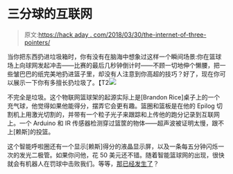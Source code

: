 # 三分球的互联网

> 原文:[https://hack aday . com/2018/03/30/the-internet-of-three-pointers/](https://hackaday.com/2018/03/30/the-internet-of-three-pointers/)

当你把东西扔进垃圾箱时，你有没有在脑海中想象过这样一个瞬间场景:你在篮球场上向球网发起冲击——比赛的最后几秒钟倒计时——不顾一切地伸个懒腰，把一些皱巴巴的纸完美地扔进篮子里，却没有人注意到你高超的技巧？好了，现在你可以展示一下你有多擅长扔垃圾了。【T2![](../Images/341d2ea6d92b9f35e6751910c47d1be9.png)

不完全是垃圾。这个物联网篮球架的起源实际上是[Brandon Rice]桌子上的一个充气球，他觉得如果他能得分，摆弄它会更有趣。篮圈和篮板是在他的 Epilog 切割机上用激光切割的，并带有一个粒子光子来跟踪和上传他的跑分记录到互联网上。一个 Arduino 和 IR 传感器检测穿过篮筐的物体——超声波被证明太慢，跟不上[赖斯]的投篮。

这个智能呼啦圈还有一个显示[赖斯]得分的液晶显示屏，以及一条每五分钟闪烁一次的发光二极管。如果你问他，花 50 美元还不错。随着智能篮球网的出现，很快就会有机器人在罚球中击败我们。等等，[那已经发生了](https://hackaday.com/2015/04/16/bouncing-a-ball-with-a-robot/)？